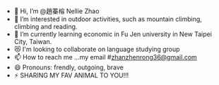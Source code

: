 - 👋 Hi, I’m @趙蓁榕 Nellie Zhao
- 👀 I’m interested in outdoor activities, such as mountain climbing, climbing and reading. 
- 🌱 I’m currently learning economic in Fu Jen university in New Taipei City, Taiwan.
- 😻 I'm looking to collaborate on language studying group
- 📫 How to reach me ...my email #zhanzhenrong36@gmail.com
- 😄 Pronouns: frendly, outgoing, brave
- ⚡ SHARING MY FAV ANIMAL TO YOU!!!

<!---
Nellie Zhao is a ✨ special ✨ repository because its `README.md` (this file) appears on your GitHub profile.
You can click the Preview link to take a look at your changes.
--->
